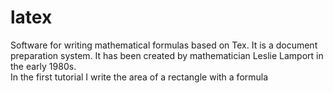# latex
Software for writing mathematical formulas based on Tex. 
It is a document preparation system. 
It has been created by mathematician Leslie Lamport in the early 1980s.  
In the first tutorial I write the area of a rectangle with a formula
